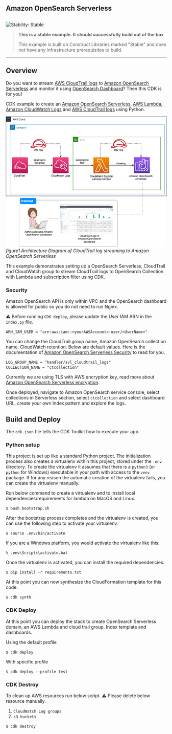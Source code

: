 ## Amazon OpenSearch Serverless

## <!--BEGIN STABILITY BANNER-->

![Stability: Stable](https://img.shields.io/badge/stability-Stable-success.svg?style=for-the-badge)

> **This is a stable example. It should successfully build out of the box**
>
> This example is built on Construct Libraries marked "Stable" and does not have any infrastructure prerequisites to build.

---

<!--END STABILITY BANNER-->

## Overview

Do you want to stream [AWS CloudTrail logs](https://docs.aws.amazon.com/awscloudtrail/latest/userguide/cloudtrail-user-guide.html) to [Amazon OpenSearch Serverless](https://aws.amazon.com/opensearch-service/features/serverless/) and monitor it using [OpenSearch Dashboard](https://docs.aws.amazon.com/opensearch-service/latest/developerguide/dashboards.html)? Then this CDK is for you!

CDK example to create an [Amazon OpenSearch Serverless](https://aws.amazon.com/opensearch-service/features/serverless/), [AWS Lambda](https://aws.amazon.com/pm/lambda), [Amazon CloudWatch Logs](https://docs.aws.amazon.com/AmazonCloudWatch/latest/logs/WhatIsCloudWatchLogs.html) and [AWS CloudTrail logs](https://docs.aws.amazon.com/awscloudtrail/latest/userguide/cloudtrail-user-guide.html) using Python.

![](docs/streaming%20cloudtrail%20in%20OpenSearch.png)
_figure1.Architecture Diagram of CloudTrail log streaming to Amazon OpenSearch Serverless_

This example demonstrates setting up a OpenSearch Serverless, CloudTrail and CloudWatch group to stream CloudTrail logs to OpenSearch Collection with Lambda and subscription filter using CDK.

### Security

Amazon OpenSearch API is only within VPC and the OpenSearch dashboard is allowed for public so you do not need to run Nginx.

⚠️ Before running `CDK deploy`, please update the User IAM ARN in the `index.py` file.

```
ARN_IAM_USER = "arn:aws:iam::<yourAWSAccount>:user/<UserName>"
```

You can change the CloudTrail group name, Amazon OpenSearch collection name, CloudWatch retention. Below are default values. Here is the documentation of [Amazon OpenSearch Serverless Security](https://docs.aws.amazon.com/opensearch-service/latest/developerguide/serverless-security.html) to read for you.

```
LOG_GROUP_NAME = "handler/svl_cloudtrail_logs"
COLLECTION_NAME = "ctcollection"
```

Currently we are using TLS with AWS encryption key, read more about [Amazon OpenSearch Serverless encryption](https://docs.aws.amazon.com/opensearch-service/latest/developerguide/serverless-encryption.html).

Once deployed, navigate to Amazon OpenSearch service console, select collections in Serverless section, select `ctcollection` and select dashboard URL, create your own Index pattern and explore the logs.

## Build and Deploy

The `cdk.json` file tells the CDK Toolkit how to execute your app.

### Python setup

This project is set up like a standard Python project. The initialization process also creates a virtualenv within this project, stored under the `.env` directory. To create the virtualenv it assumes that there is a `python3` (or `python` for Windows) executable in your path with access to the `venv` package. If for any reason the automatic creation of the virtualenv fails, you can create the virtualenv manually.

Run below command to create a virtualenv and to install local dependencies/requirements for lambda on MacOS and Linux.

```
$ bash bootstrap.sh
```

After the bootstrap process completes and the virtualenv is created, you can use the following step to activate your virtualenv.

```
$ source .env/bin/activate
```

If you are a Windows platform, you would activate the virtualenv like this:

```
% .env\Scripts\activate.bat
```

Once the virtualenv is activated, you can install the required dependencies.

```
$ pip install -r requirements.txt
```

At this point you can now synthesize the CloudFormation template for this code.

```
$ cdk synth
```

### CDK Deploy

At this point you can deploy the stack to create OpenSearch Serverless domain, an AWS Lambda and cloud trail group, Index template and dashboards.

Using the default profile

```
$ cdk deploy
```

With specific profile

```
$ cdk deploy --profile test
```

### CDK Destroy

To clean up AWS resources run below script.
⚠️ Please delete below resource manually.

1. `CloudWatch Log groups`
2. `s3 buckets`.

```
$ cdk destroy
```
